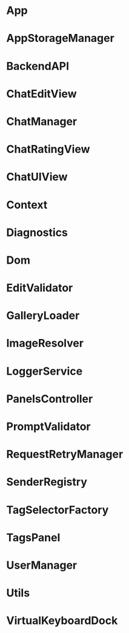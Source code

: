 # App
# AppStorageManager
# BackendAPI
# ChatEditView
# ChatManager
# ChatRatingView
# ChatUIView
# Context
# Diagnostics
# Dom
# EditValidator
# GalleryLoader
# ImageResolver
# LoggerService
# PanelsController
# PromptValidator
# RequestRetryManager
# SenderRegistry
# TagSelectorFactory
# TagsPanel
# UserManager
# Utils
# VirtualKeyboardDock